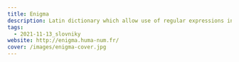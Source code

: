 ```yaml
---
title: Enigma
description: Latin dictionary which allow use of regular expressions in search.
tags:
  - 2021-11-13_slovniky
website: http://enigma.huma-num.fr/
cover: /images/enigma-cover.jpg
---
```

